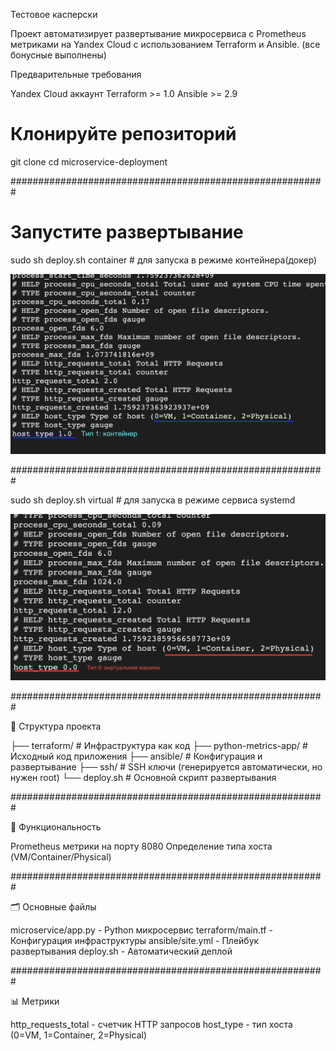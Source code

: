 Тестовое касперски

Проект автоматизирует развертывание микросервиса с Prometheus метриками на Yandex Cloud с использованием Terraform и Ansible. (все бонусные выполнены)

Предварительные требования

Yandex Cloud аккаунт
Terraform >= 1.0
Ansible >= 2.9

# Клонируйте репозиторий
git clone <repository-url>
cd microservice-deployment

#########################################################



# Запустите развертывание
sudo sh deploy.sh container # для запуска в режиме контейнера(докер)

![Container](./images/container.png)



#########################################################



sudo sh deploy.sh virtual # для запуска в режиме сервиса systemd

![Container](./images/virt.png)



#########################################################

📁 Структура проекта

├── terraform/          # Инфраструктура как код
├── python-metrics-app/ # Исходный код приложения
├── ansible/            # Конфигурация и развертывание
├── ssh/                # SSH ключи (генерируется автоматически, но нужен root)
└── deploy.sh           # Основной скрипт развертывания

#########################################################

🔧 Функциональность

Prometheus метрики на порту 8080
Определение типа хоста (VM/Container/Physical)

#########################################################

🗂️ Основные файлы

microservice/app.py - Python микросервис
terraform/main.tf - Конфигурация инфраструктуры
ansible/site.yml - Плейбук развертывания
deploy.sh - Автоматический деплой

#########################################################

📊 Метрики

http_requests_total - счетчик HTTP запросов
host_type - тип хоста (0=VM, 1=Container, 2=Physical)
